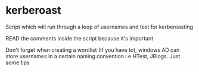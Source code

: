 # kerberoast
Script which will run through a loop of usernames and test for kerberoasting 

READ the comments inside the script because it's important

Don't forget when creating a wordlist (If you have to), windows AD can store usernames in a certain naming convention i.e HTest, JBlogs. Just some tips
